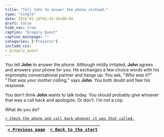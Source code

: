 ```yaml
---
title: "Tell John to answer the phone instead."
type: "single"
date: 2016-01-18T02:43:34+00:00
draft: false
hide_nav: true
caption: "Gregory Quest"
caption_mainpage: ""
categories: ["Projects"]
include_css:
- gregory_quest
---
```


You tell **John** to answer the phone. Although mildly irritated, **John** agrees and answers your phone for you. He exchanges a few choice words with his impromptu conversational partner and hangs up. You ask, "*Who was it?*" "*That was your mother calling,*" says **John**. You both doubt and fear his response.

You don't think **John** wants to talk today. You should probably give whoever that was a call back and apologize. Or don't. I'm not a cop.

What do you do?

[``> Check the phone and call back whoever it was that called.``](../3)

|[``< Previous page``](../1)|[``< Back to the start``](../)|
|---|---|
